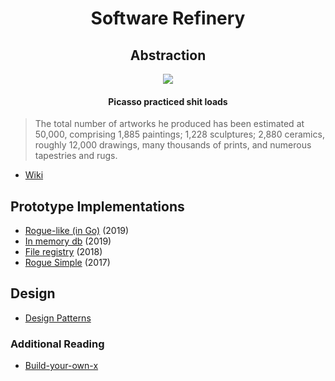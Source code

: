 <h1 align="center">
    Software Refinery
</h1>

<h2 align="center">
    Abstraction
</h2>

<p align="center">
    <img src=http://www.artyfactory.com/art_appreciation/animals_in_art/pablo_picasso/picasso_bulls.jpg>
</p>

<h4 align="center">
    Picasso practiced shit loads
</h4>

>The total number of artworks he produced has been estimated at 50,000, comprising 1,885 paintings; 1,228 sculptures; 2,880 ceramics, roughly 12,000 drawings, many thousands of prints, and numerous tapestries and rugs.

- [Wiki](https://en.wikipedia.org/wiki/Pablo_Picasso#Style_and_technique)

## Prototype Implementations

- [Rogue-like (in Go)](https://github.com/foxyblue/gogue) (2019)
- [In memory db](https://github.com/foxyblue/inmemdb) (2019)
- [File registry](https://github.com/foxyblue/scap-registry) (2018)
- [Rogue Simple](https://github.com/foxyblue/Rogue_simple) (2017)

## Design

- [Design Patterns](https://github.com/foxyblue/DesignPatterns)

### Additional Reading

- [Build-your-own-x](https://github.com/danistefanovic/build-your-own-x)
